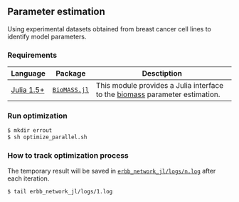 ## Parameter estimation

Using experimental datasets obtained from breast cancer cell lines to identify model parameters.

### Requirements

| Language                            | Package                                              | Desctiption                                                                                                           |
| ----------------------------------- | ---------------------------------------------------- | --------------------------------------------------------------------------------------------------------------------- |
| [Julia 1.5+](https://julialang.org) | [`BioMASS.jl`](https://github.com/himoto/BioMASS.jl) | This module provides a Julia interface to the [biomass](https://github.com/okadalabipr/biomass) parameter estimation. |

### Run optimization

```bash
$ mkdir errout
$ sh optimize_parallel.sh
```

### How to track optimization process

The temporary result will be saved in [`erbb_network_jl/logs/n.log`](https://github.com/pasmopy/breast_cancer/tree/master/training/erbb_network_jl/logs) after each iteration.

```bash
$ tail erbb_network_jl/logs/1.log
```
